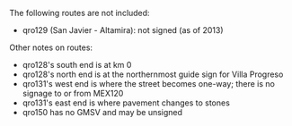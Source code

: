 The following routes are not included:
* qro129 (San Javier - Altamira): not signed (as of 2013)

Other notes on routes:
* qro128's south end is at km 0
* qro128's north end is at the northernmost guide sign for Villa Progreso
* qro131's west end is where the street becomes one-way; there is no signage to or from MEX120
* qro131's east end is where pavement changes to stones
* qro150 has no GMSV and may be unsigned
